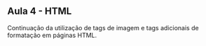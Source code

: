 ## Aula 4 - HTML

Continuação da utilização de tags de imagem e tags adicionais de formatação em páginas HTML.